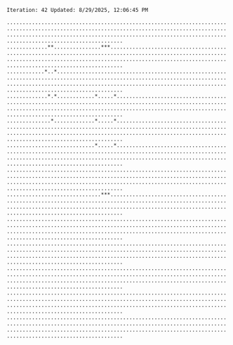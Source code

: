 `Iteration: 42 Updated: 8/29/2025, 12:06:45 PM`
<!-- GOL_START -->
`.......................................................................................................................................................................................................................................................`</br>
`.............**...............***......................................................................................................................................................................................................................`</br>
`............*..*.......................................................................................................................................................................................................................................`</br>
`.............*.*............*.....*....................................................................................................................................................................................................................`</br>
`..............*.............*.....*....................................................................................................................................................................................................................`</br>
`............................*.....*....................................................................................................................................................................................................................`</br>
`.......................................................................................................................................................................................................................................................`</br>
`..............................***......................................................................................................................................................................................................................`</br>
`.......................................................................................................................................................................................................................................................`</br>
`.......................................................................................................................................................................................................................................................`</br>
`.......................................................................................................................................................................................................................................................`</br>
`.......................................................................................................................................................................................................................................................`</br>
`.......................................................................................................................................................................................................................................................`</br>
<!-- GOL_END -->
